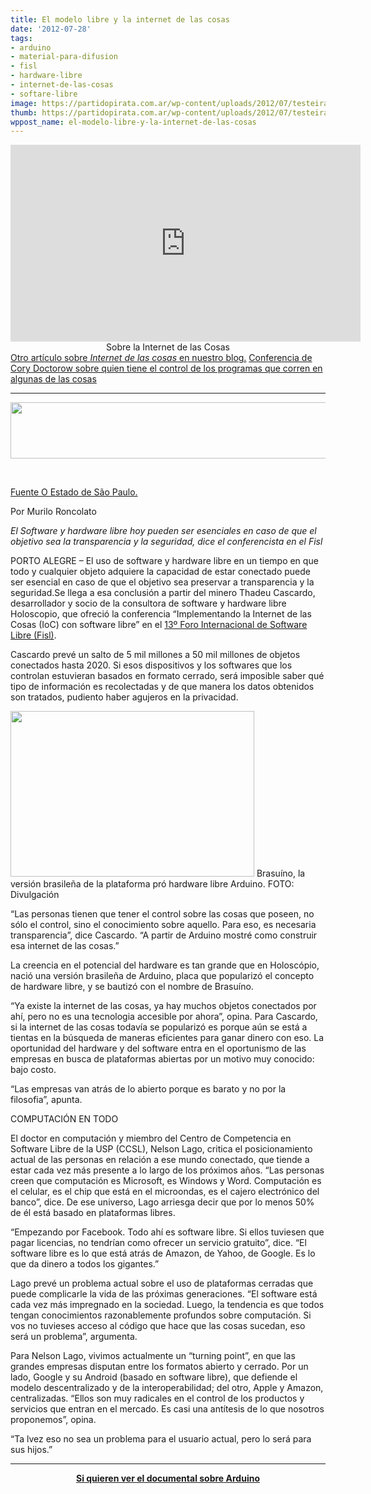 ```yaml
---
title: El modelo libre y la internet de las cosas
date: '2012-07-28'
tags:
- arduino
- material-para-difusion
- fisl
- hardware-libre
- internet-de-las-cosas
- softare-libre
image: https://partidopirata.com.ar/wp-content/uploads/2012/07/testeira_fisl.jpg
thumb: https://partidopirata.com.ar/wp-content/uploads/2012/07/testeira_fisl-150x90.jpg
wppost_name: el-modelo-libre-y-la-internet-de-las-cosas
---
```


<center>
<iframe src="http://www.youtube.com/embed/542oTWpKPlE" frameborder="0" width="560" height="315"></iframe>
Sobre la Internet de las Cosas</center>
<a href="https://partidopirata.com.ar/2781/de-la-internet-de-las-cosas-y-la-realidad-del-gran-hermano-no-el-reality">Otro artículo sobre <em>Internet de las cosas</em> en nuestro blog.</a>
<a href="https://partidopirata.com.ar/2702/cory-doctorow-la-inminente-guerra-en-la-computadora-de-proposito-general">Conferencia de Cory Doctorow sobre quien tiene el control de los programas que corren en algunas de las cosas</a>

<hr />

<a href="https://partidopirata.com.ar/wp-content/uploads/2012/07/testeira_fisl.jpg"><img title="13 Fisl" src="https://partidopirata.com.ar/wp-content/uploads/2012/07/testeira_fisl.jpg" alt="" width="600" height="90" /></a>

&nbsp;

<a href="http://blogs.estadao.com.br/link/o-modelo-libre-e-a-internet-das-coisas/" target="_blank">Fuente O Estado de São Paulo.</a>

Por Murilo Roncolato

<em>El Software y hardware libre hoy pueden ser esenciales en caso de que el objetivo sea la transparencia y la seguridad, dice el conferencista en el Fisl</em>

PORTO ALEGRE – El uso de software y hardware libre en un tiempo en que todo y cualquier objeto adquiere la capacidad de estar conectado puede ser esencial en caso de que el objetivo sea preservar a transparencia y la seguridad.Se llega a esa conclusión a partir del minero Thadeu Cascardo, desarrollador y socio de la consultora de software y hardware libre Holoscopio, que ofreció la conferencia “Implementando la Internet de las Cosas (IoC) con software libre” en el <a href="http://blogs.estadao.com.br/link/tag/fisl">13º Foro Internacional de Software Libre (Fisl)</a>.

Cascardo prevé un salto de 5 mil millones a 50 mil millones de objetos conectados hasta 2020. Si esos dispositivos y los softwares que los controlan estuvieran basados en formato cerrado, será imposible saber qué tipo de información es recolectadas y de que manera los datos obtenidos son tratados, pudiento haber agujeros en la privacidad.

<a href="https://partidopirata.com.ar/wp-content/uploads/2012/07/brasuino.jpg"><img title="brasuino" src="https://partidopirata.com.ar/wp-content/uploads/2012/07/brasuino.jpg" alt="" width="390" height="265" /></a> Brasuíno, la versión brasileña de la plataforma pró hardware libre Arduino. FOTO: Divulgación


“Las personas tienen que tener el control sobre las cosas que poseen, no sólo el control, sino el conocimiento sobre aquello. Para eso, es necesaria transparencia”, dice Cascardo. “A partir de Arduino mostré como construir esa internet de las cosas.”

La creencia en el potencial del hardware es tan grande que en Holoscópio, nació una versión brasileña de Arduino, placa que popularizó el concepto de hardware libre, y se bautizó con el nombre de Brasuíno.

“Ya existe la internet de las cosas, ya hay muchos objetos conectados por ahí, pero no es una tecnologia accesible por ahora”, opina. Para Cascardo, si la internet de las cosas todavía se popularizó es porque aún se está a tientas en la búsqueda de maneras eficientes para ganar dinero con eso. La oportunidad del hardware y del software entra en el oportunismo de las empresas en busca de plataformas abiertas por un motivo muy conocido: bajo costo.

“Las empresas van atrás de lo abierto porque es barato y no por la filosofia”, apunta.

COMPUTACIÓN EN TODO

El doctor en computación y miembro del Centro de Competencia en Software Libre de la USP (CCSL), Nelson Lago, critica el posicionamiento actual de las personas en relación a ese mundo conectado, que tiende a estar cada vez más presente a lo largo de los próximos años. “Las personas creen que computación es Microsoft, es Windows y Word. Computación es el celular, es el chip que está en el microondas, es el cajero electrónico del banco”, dice. De ese universo, Lago arriesga decir que por lo menos 50% de él está basado en plataformas libres.

“Empezando por Facebook. Todo ahí es software libre. Si ellos tuviesen que pagar licencias, no tendrían como ofrecer un servicio gratuito”, dice. “El software libre es lo que está atrás de Amazon, de Yahoo, de Google. Es lo que da dinero a todos los gigantes.”

Lago prevé un problema actual sobre el uso de plataformas cerradas que puede complicarle la vida de las próximas generaciones. “El software está cada vez más impregnado en la sociedad. Luego, la tendencia es que todos tengan conocimientos razonablemente profundos sobre computación. Si vos no tuvieses acceso al código que hace que las cosas sucedan, eso será un problema”, argumenta.

Para Nelson Lago, vivimos actualmente un “turning point”, en que las grandes empresas disputan entre los formatos abierto y cerrado. Por un lado, Google y su Android (basado en software libre), que defiende el modelo descentralizado y de la interoperabilidad; del otro, Apple y Amazon, centralizadas. “Ellos son muy radicales en el control de los productos y servicios que entran en el mercado. Es casi una antítesis de lo que nosotros proponemos”, opina.

“Ta lvez eso no sea un problema para el usuario actual, pero lo será para sus hijos.”

<hr />
<p style="text-align: center;"><strong><a href="http://vimeo.com/18390711">Si quieren ver el documental sobre Arduino
</a></strong></p>
